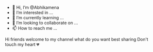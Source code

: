 - 👋 Hi, I’m @Abhikamena
- 👀 I’m interested in ...
- 🌱 I’m currently learning ...
- 💞️ I’m looking to collaborate on ...
- 📫 How to reach me ...

<!---
Abhikamena/Abhikamena is a ✨ special ✨ repository because its `README.md` (this file) appears on your GitHub profile.
You can click the Preview link to take a look at your changes.
--->
Hi friends  welcome to my channel  what do you want best sharing 
Don't touch my heart 💔

